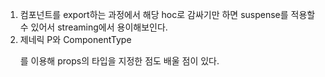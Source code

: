 1. 컴포넌트를 export하는 과정에서 해당 hoc로 감싸기만 하면 suspense를 적용할 수 있어서 streaming에서 용이해보인다.
2. 제네릭 P와 ComponentType<P>를 이용해 props의 타입을 지정한 점도 배울 점이 있다.